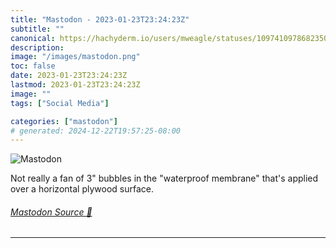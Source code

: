 ```yaml
---
title: "Mastodon - 2023-01-23T23:24:23Z"
subtitle: ""
canonical: https://hachyderm.io/users/mweagle/statuses/109741097868235017
description:
image: "/images/mastodon.png"
toc: false
date: 2023-01-23T23:24:23Z
lastmod: 2023-01-23T23:24:23Z
image: ""
tags: ["Social Media"]

categories: ["mastodon"]
# generated: 2024-12-22T19:57:25-08:00
---
```

![Mastodon](/images/mastodon.png)

<p>Not really a fan of 3&quot; bubbles in the &quot;waterproof membrane&quot; that&#39;s applied over a horizontal plywood surface.</p>


###### [Mastodon Source 🐘](https://hachyderm.io/@mweagle/109741097868235017)

___
